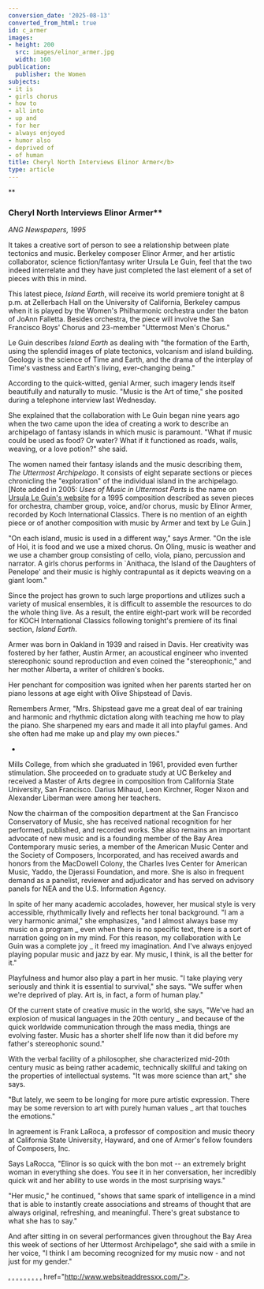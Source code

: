 ```yaml
---
conversion_date: '2025-08-13'
converted_from_html: true
id: c_armer
images:
- height: 200
  src: images/elinor_armer.jpg
  width: 160
publication:
  publisher: the Women
subjects:
- it is
- girls chorus
- how to
- all into
- up and
- for her
- always enjoyed
- humor also
- deprived of
- of human
title: Cheryl North Interviews Elinor Armer</b>
type: article
---
```


**

### Cheryl North Interviews Elinor Armer**

*ANG Newspapers, 1995*

It takes a creative sort of person to see a relationship between plate tectonics and music. Berkeley composer Elinor Armer, and her artistic collaborator, science fiction/fantasy writer Ursula Le Guin, feel that the two indeed interrelate and they have just completed the last element of a set of pieces with this in mind.

This latest piece, *Island Earth*, will receive its world premiere tonight at 8 p.m. at Zellerbach Hall on the University of California, Berkeley campus when it is played by the Women's Philharmonic orchestra under the baton of JoAnn Falletta. Besides orchestra, the piece will involve the San Francisco Boys' Chorus and 23-member "Uttermost Men's Chorus."

Le Guin describes *Island Earth* as dealing with "the formation of the Earth, using the splendid images of plate tectonics, volcanism and island building. Geology is the science of Time and Earth, and the drama of the interplay of Time's vastness and Earth's living, ever-changing being."

According to the quick-witted, genial Armer, such imagery lends itself beautifully and naturally to music. "Music is the Art of time," she posited during a telephone interview last Wednesday.

She explained that the collaboration with Le Guin began nine years ago when the two came upon the idea of creating a work to describe an archipelago of fantasy islands in which music is paramount. "What if music could be used as food? Or water? What if it functioned as roads, walls, weaving, or a love potion?" she said.

The women named their fantasy islands and the music describing them, *The Uttermost Archipelago*. It consists of eight separate sections or pieces chronicling the "exploration" of the individual island in the archipelago. [Note added in 2005: *Uses of Music in Uttermost Parts* is the name on [Ursula Le Guin's website](http://www.ursulakleguin.com/bio.html) for a 1995 composition described as seven pieces for orchestra, chamber group, voice, and/or chorus, music by Elinor Armer, recorded by Koch International Classics. There is no mention of an eighth piece or of another composition with music by Armer and text by Le Guin.]

"On each island, music is used in a different way," says Armer. "On the isle of Hoi, it is food and we use a mixed chorus. On Oling, music is weather and we use a chamber group consisting of cello, viola, piano, percussion and narrator. A girls chorus performs in `Anithaca, the Island of the Daughters of Penelope' and their music is highly contrapuntal as it depicts weaving on a giant loom."

Since the project has grown to such large proportions and utilizes such a variety of musical ensembles, it is difficult to assemble the resources to do the whole thing live. As a result, the entire eight-part work will be recorded for KOCH International Classics following tonight's premiere of its final section, *Island Earth*.

Armer was born in Oakland in 1939 and raised in Davis. Her creativity was fostered by her father, Austin Armer, an acoustical engineer who invented stereophonic sound reproduction and even coined the "stereophonic," and her mother Alberta, a writer of children's books.

Her penchant for composition was ignited when her parents started her on piano lessons at age eight with Olive Shipstead of Davis.

Remembers Armer, "Mrs. Shipstead gave me a great deal of ear training and harmonic and rhythmic dictation along with teaching me how to play the piano. She sharpened my ears and made it all into playful games. And she often had me make up and play my own pieces."

*

Mills College, from which she graduated in 1961, provided even further stimulation. She proceeded on to graduate study at UC Berkeley and received a Master of Arts degree in composition from California State University, San Francisco. Darius Mihaud, Leon Kirchner, Roger Nixon and Alexander Liberman were among her teachers.

Now the chairman of the composition department at the San Francisco Conservatory of Music, she has received national recognition for her performed, published, and recorded works. She also remains an important advocate of new music and is a founding member of the Bay Area Contemporary music series, a member of the American Music Center and the Society of Composers, Incorporated, and has received awards and honors from the MacDowell Colony, the Charles Ives Center for American Music, Yaddo, the Djerassi Foundation, and more. She is also in frequent demand as a panelist, reviewer and adjudicator and has served on advisory panels for NEA and the U.S. Information Agency.

In spite of her many academic accolades, however, her musical style is very accessible, rhythmically lively and reflects her tonal background. "I am a very harmonic animal," she emphasizes, "and I almost always base my music on a program _ even when there is no specific text, there is a sort of narration going on in my mind. For this reason, my collaboration with Le Guin was a complete joy _ it freed my imagination. And I've always enjoyed playing popular music and jazz by ear. My music, I think, is all the better for it."

Playfulness and humor also play a part in her music. "I take playing very seriously and think it is essential to survival," she says. "We suffer when we're deprived of play. Art is, in fact, a form of human play."

Of the current state of creative music in the world, she says, "We've had an explosion of musical languages in the 20th century _ and because of the quick worldwide communication through the mass media, things are evolving faster. Music has a shorter shelf life now than it did before my father's stereophonic sound."

With the verbal facility of a philosopher, she characterized mid-20th century music as being rather academic, technically skillful and taking on the properties of intellectual systems. "It was more science than art," she says.

"But lately, we seem to be longing for more pure artistic expression. There may be some reversion to art with purely human values _ art that touches the emotions."

In agreement is Frank LaRoca, a professor of composition and music theory at California State University, Hayward, and one of Armer's fellow founders of Composers, Inc.

Says LaRocca, "Elinor is so quick with the bon mot -- an extremely bright woman in everything she does. You see it in her conversation, her incredibly quick wit and her ability to use words in the most surprising ways."

"Her music," he continued, "shows that same spark of intelligence in a mind that is able to instantly create associations and streams of thought that are always original, refreshing, and meaningful. There's great substance to what she has to say."

And after sitting in on several performances given throughout the Bay Area this week of sections of her Uttermost Archipelago*, she said with a smile in her voice, "I think I am becoming recognized for my music now - and not just for my gender."

[.](http://www.dunningmarketing.com/) [.](http://www.witnessamerica.com/) [.](http://www.witnessamerica.com/camcorders) [.](http://www.ksql.com/) [.](http://www.ascendaviation.com/)
[.](http://www.echovalleysupply.com/) [.](http://www.northworks.net/) [.](http://www.attainia.com/)
[.](http://www.briandunning.com/)
href="http://www.websiteaddressxx.com/">.